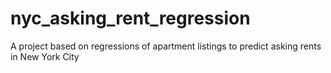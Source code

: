# nyc_asking_rent_regression
A project based on regressions of apartment listings to predict asking rents in New York City
